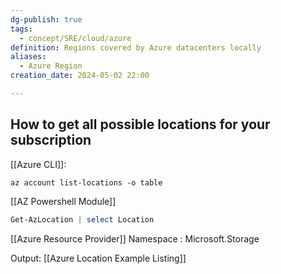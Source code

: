 ```yaml
---
dg-publish: true
tags:
  - concept/SRE/cloud/azure
definition: Regions covered by Azure datacenters locally
aliases:
  - Azure Region
creation_date: 2024-05-02 22:00

---
```


## How to get all possible locations for your subscription
[[Azure CLI]]:

```
az account list-locations -o table
```
[[AZ Powershell Module]]
```powershell
Get-AzLocation | select Location
```

[[Azure Resource Provider]] Namespace : Microsoft.Storage

Output: [[Azure Location Example Listing]]

